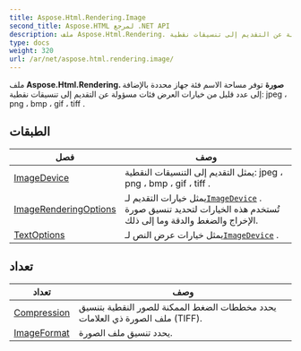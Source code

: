 ```yaml
---
title: Aspose.Html.Rendering.Image
second_title: Aspose.HTML لمرجع .NET API
description: ملف Aspose.Html.Rendering. صورة توفر مساحة الاسم فئة جهاز محددة بالإضافة إلى عدد قليل من خيارات العرض فئات مسؤولة عن التقديم إلى تنسيقات نقطية jpeg  png  bmp  gif  tiff .
type: docs
weight: 320
url: /ar/net/aspose.html.rendering.image/
---
```

ملف **Aspose.Html.Rendering. صورة** توفر مساحة الاسم فئة جهاز محددة بالإضافة إلى عدد قليل من خيارات العرض فئات مسؤولة عن التقديم إلى تنسيقات نقطية: jpeg ، png ، bmp ، gif ، tiff .

## الطبقات

| فصل | وصف |
| --- | --- |
| [ImageDevice](./imagedevice/) | يمثل التقديم إلى التنسيقات النقطية: jpeg ، png ، bmp ، gif ، tiff . |
| [ImageRenderingOptions](./imagerenderingoptions/) | يمثل خيارات التقديم لـ[`ImageDevice`](../aspose.html.rendering.image/imagedevice/) . تُستخدم هذه الخيارات لتحديد تنسيق صورة الإخراج والضغط والدقة وما إلى ذلك. |
| [TextOptions](./textoptions/) | يمثل خيارات عرض النص لـ[`ImageDevice`](../aspose.html.rendering.image/imagedevice/) . |
## تعداد

| تعداد | وصف |
| --- | --- |
| [Compression](./compression/) | يحدد مخططات الضغط الممكنة للصور النقطية بتنسيق ملف الصورة ذي العلامات (TIFF). |
| [ImageFormat](./imageformat/) | يحدد تنسيق ملف الصورة. |


